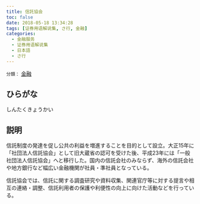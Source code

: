 ```yaml
---
title: 信託協会
toc: false
date: 2018-05-18 13:34:28
tags: [证券用语解说集, さ行, 金融]
categories:
  - 金融服务
  - 证券用语解说集
  - 日本語
  - さ行
---
```


`分類：` [金融](/tags/金融/)

## ひらがな

しんたくきょうかい

## 説明

信託制度の発達を促し公共の利益を増進することを目的として設立。大正15年に「社団法人信託協会」として旧大蔵省の認可を受けた後、平成23年には「一般社団法人信託協会」へと移行した。国内の信託会社のみならず、海外の信託会社や地方銀行など幅広い金融機関が社員・準社員となっている。

信託協会では、信託に関する調査研究や資料収集、関連官庁等に対する提言や相互の連絡・調整、信託利用者の保護や利便性の向上に向けた活動などを行っている。
